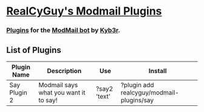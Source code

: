 # [RealCyGuy's Modmail Plugins](#realcyguys-modmail-plugins)
### [Plugins](https://github.com/kyb3r/modmail/wiki/Plugins) for the [ModMail bot](https://github.com/kyb3r/modmail) by [Kyb3r](https://kyb3r.github.io/).
## List of Plugins
|Plugin Name|Description|Use|Install|
|--|--|--|--|
|Say Plugin 2|Modmail says what you want it to say!|?say2 'text'|?plugin add realcyguy/modmail-plugins/say|
